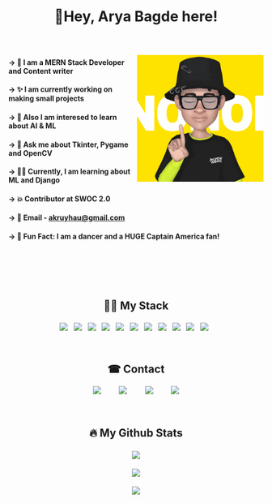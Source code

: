 # <p align="center">👋Hey, Arya Bagde here!</p>
<br />
<p>
<img align= "right" src="images/no_gif.gif" alt="no_gif" style="width:250px;" />
<h4> &rarr; 🌟 I am a MERN Stack Developer and Content writer <br />  </h4>
<h4> &rarr; ✨ I am currently working on making small projects <br /> </h4>
<h4> &rarr; 🌱 Also I am interesed to learn about AI & ML<br /> </h4>
<h4> &rarr; 🐍 Ask me about Tkinter, Pygame and OpenCV<br /> </h4>
<h4> &rarr; 👨‍💻 Currently, I am learning about ML and Django<br /> </h4>
<h4> &rarr; 💥 Contributor at SWOC 2.0<br /> </h4>
<h4> &rarr; 📩 Email - <a href="akruyhau@gmail.com">akruyhau@gmail.com</a> <br /> </h4>
<h4>&rarr; 🎁 Fun Fact: I am a dancer and a HUGE Captain America fan! </h4>
</p>
<br />
<br />
<br />
<br />

## <p align="center">💁‍♂️ My Stack </p>
<!-- nbsp - singular space, ensp double space, emsp 4 spaces-->
<p align="center">
<img src="https://img.shields.io/badge/Python-3776AB?style=for-the-badge&logo=python&logoColor=white"> &nbsp
<img src="https://img.shields.io/badge/C%2B%2B-00599C?style=for-the-badge&logo=c%2B%2B&logoColor=white"> &nbsp
<img src="https://img.shields.io/badge/HTML5-E34F26?style=for-the-badge&logo=html5&logoColor=white"> &nbsp
<img src="https://img.shields.io/badge/CSS3-1572B6?style=for-the-badge&logo=css3&logoColor=white"> &nbsp
<img src="https://img.shields.io/badge/Bootstrap-563D7C?style=for-the-badge&logo=bootstrap&logoColor=white"> &nbsp
<img src="https://img.shields.io/badge/JavaScript-F7DF1E?style=for-the-badge&logo=javascript&logoColor=black"> &nbsp
<img src="https://img.shields.io/badge/Node.js-43853D?style=for-the-badge&logo=node.js&logoColor=white"> &nbsp
<img src="https://img.shields.io/badge/Express.js-404D59?style=for-the-badge"> &nbsp
<img src="https://img.shields.io/badge/React-20232A?style=for-the-badge&logo=react&logoColor=61DAFB"> &nbsp
<img src="https://img.shields.io/badge/MongoDB-4EA94B?style=for-the-badge&logo=mongodb&logoColor=white"> &nbsp
<img src="https://img.shields.io/badge/MySQL-00000F?style=for-the-badge&logo=mysql&logoColor=white"> &nbsp
</p>
<br />

## <p align="center">☎ Contact <p>
  
<p align="center">
<img src="https://img.shields.io/badge/LinkedIn-0077B5?style=for-the-badge&logo=linkedin&logoColor=white"> &nbsp &nbsp &nbsp &nbsp
<img src="https://img.shields.io/badge/Instagram-E4405F?style=for-the-badge&logo=instagram&logoColor=white"> &nbsp &nbsp &nbsp &nbsp
<img src="https://img.shields.io/badge/Gmail-D14836?style=for-the-badge&logo=gmail&logoColor=white"> &nbsp &nbsp &nbsp &nbsp
<img src="https://img.shields.io/badge/Medium-12100E?style=for-the-badge&logo=medium&logoColor=white">
</p>
<br />

## <p align="center">🔥 My Github Stats <p>

<p align="center">
<a href="https://github.com/aryabagde/github-readme-stats">
  <img align="center" src="https://github-readme-stats.vercel.app/api?username=aryabagde&show_icons=true&theme=chartreuse-dark" />
</a>
<br />
<br />
<a href="https://github.com/aryabagde/streak-stats">
  <img align="center" src="https://github-readme-streak-stats.herokuapp.com/?user=DenverCoder1&theme=dark" />
</a>
<br />
<br />
<a href="https://github.com/aryabagde/github-readme-stats">
  <img align="center" src="https://github-readme-stats.vercel.app/api/top-langs/?username=aryabagde&layout=compact" />
</a>
</p>
